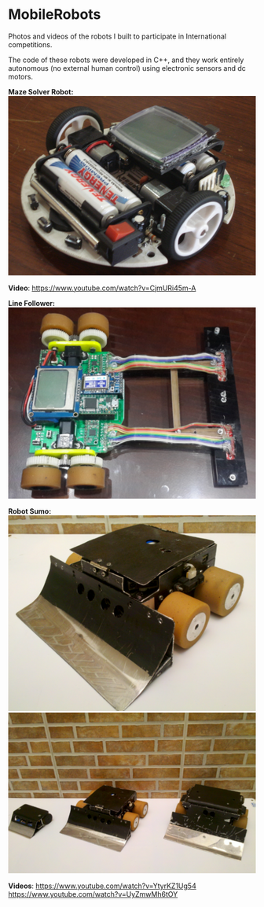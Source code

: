 # MobileRobots
Photos and videos of the robots I built to participate in International competitions. 

The code of these robots were developed in C++, and they work entirely autonomous (no external human control) using electronic sensors and dc motors. 

**Maze Solver Robot:** 
![Robot SAK 1.0](https://github.com/jrodriguez19/MobileRobots/blob/master/SAK1.png?raw=true)


**Video**:
https://www.youtube.com/watch?v=CjmURi45m-A 


**Line Follower:** 
![Robot Sak 2.0](https://github.com/jrodriguez19/MobileRobots/blob/master/SAK2.png?raw=true)

**Robot Sumo:**
![Sumo Robot](https://github.com/jrodriguez19/MobileRobots/blob/master/Sumo1.png?raw=true)
![Sumo Robots](https://github.com/jrodriguez19/MobileRobots/blob/master/SumoRobots.png?raw=true)

**Videos**:
https://www.youtube.com/watch?v=YtyrKZ1Ug54
https://www.youtube.com/watch?v=UyZmwMh6tOY
